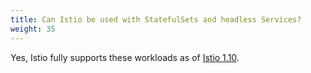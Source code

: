 ```yaml
---
title: Can Istio be used with StatefulSets and headless Services?
weight: 35
---
```


Yes, Istio fully supports these workloads as of [Istio 1.10](/pt-br/blog/2021/statefulsets-made-easier/).
